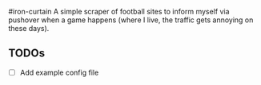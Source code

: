 #iron-curtain
A simple scraper of football sites to inform myself via pushover when a game happens (where I live, the traffic gets annoying on these days).

## TODOs
- [ ] Add example config file
